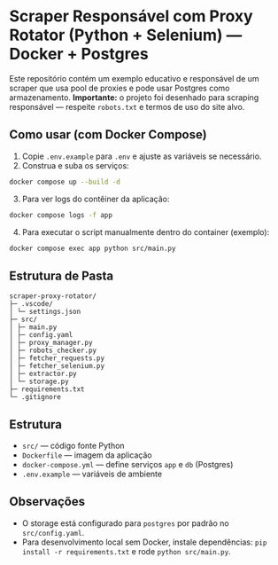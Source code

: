 # Scraper Responsável com Proxy Rotator (Python + Selenium) — Docker + Postgres

Este repositório contém um exemplo educativo e responsável de um scraper que usa pool de proxies e pode usar Postgres como armazenamento.
**Importante:** o projeto foi desenhado para scraping responsável — respeite `robots.txt` e termos de uso do site alvo.

## Como usar (com Docker Compose)
1. Copie `.env.example` para `.env` e ajuste as variáveis se necessário.
2. Construa e suba os serviços:

```bash
docker compose up --build -d
```

3. Para ver logs do contêiner da aplicação:

```bash
docker compose logs -f app
```

4. Para executar o script manualmente dentro do container (exemplo):

```bash
docker compose exec app python src/main.py
```

## Estrutura de Pasta
```
scraper-proxy-rotator/
├─ .vscode/
│ └─ settings.json
├─ src/
│ ├─ main.py
│ ├─ config.yaml
│ ├─ proxy_manager.py
│ ├─ robots_checker.py
│ ├─ fetcher_requests.py
│ ├─ fetcher_selenium.py
│ ├─ extractor.py
│ └─ storage.py
├─ requirements.txt
└─ .gitignore
```

## Estrutura
- `src/` — código fonte Python
- `Dockerfile` — imagem da aplicação
- `docker-compose.yml` — define serviços `app` e `db` (Postgres)
- `.env.example` — variáveis de ambiente

## Observações
- O storage está configurado para `postgres` por padrão no `src/config.yaml`.
- Para desenvolvimento local sem Docker, instale dependências: `pip install -r requirements.txt` e rode `python src/main.py`.
